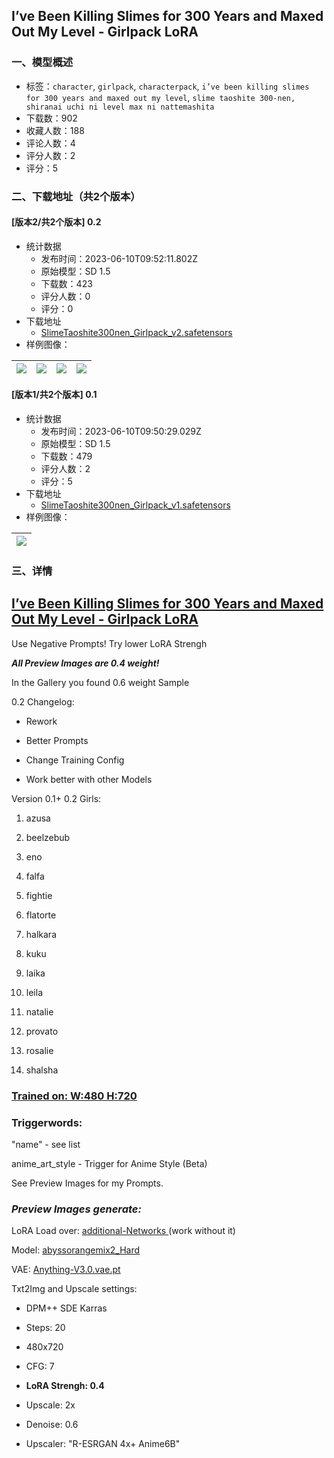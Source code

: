 ## I’ve Been Killing Slimes for 300 Years and Maxed Out My Level - Girlpack LoRA
### 一、模型概述

- 标签：`character`, `girlpack`, `characterpack`, `i’ve been killing slimes for 300 years and maxed out my level`, `slime taoshite 300-nen, shiranai uchi ni level max ni nattemashita`
- 下载数：902
- 收藏人数：188
- 评论人数：4
- 评分人数：2
- 评分：5

### 二、下载地址（共2个版本）

#### [版本2/共2个版本] 0.2

- 统计数据
  - 发布时间：2023-06-10T09:52:11.802Z
  - 原始模型：SD 1.5
  - 下载数：423
  - 评分人数：0
  - 评分：0
- 下载地址
  - [SlimeTaoshite300nen_Girlpack_v2.safetensors](https://civitai.com/api/download/models/92961)
- 样例图像：

| <img src="https://image.civitai.com/xG1nkqKTMzGDvpLrqFT7WA/527bcd61-02a2-48b0-a96f-eeb7a8fcf89d/width=450/1094828.jpeg" /> | <img src="https://image.civitai.com/xG1nkqKTMzGDvpLrqFT7WA/0fba4aaa-9040-430f-8ff4-267a53fda2d5/width=450/1094835.jpeg" /> | <img src="https://image.civitai.com/xG1nkqKTMzGDvpLrqFT7WA/f7331553-915a-4d06-98d8-64a5e3deeefb/width=450/1094829.jpeg" /> | <img src="https://image.civitai.com/xG1nkqKTMzGDvpLrqFT7WA/32270b10-9f6c-4f36-a1d6-e9bad652ece0/width=450/1094830.jpeg" /> |
| ---- | ---- | ---- | ---- |

#### [版本1/共2个版本] 0.1

- 统计数据
  - 发布时间：2023-06-10T09:50:29.029Z
  - 原始模型：SD 1.5
  - 下载数：479
  - 评分人数：2
  - 评分：5
- 下载地址
  - [SlimeTaoshite300nen_Girlpack_v1.safetensors](https://civitai.com/api/download/models/34783)
- 样例图像：

| <img src="https://image.civitai.com/xG1nkqKTMzGDvpLrqFT7WA/2078164b-8b83-4a2b-1893-485ebb815100/width=450/416235.jpeg" /> |
| ---- |


### 三、详情
<h2 id="heading-253"><strong><u>I’ve Been Killing Slimes for 300 Years and Maxed Out My Level - Girlpack LoRA</u></strong></h2><p>Use Negative Prompts! Try lower LoRA Strengh</p><p><strong><em>All Preview Images are 0.4 weight!</em></strong></p><p>In the Gallery you found 0.6 weight Sample</p><p></p><p>0.2 Changelog:</p><ul><li><p>Rework</p></li><li><p>Better Prompts</p></li><li><p>Change Training Config</p></li><li><p>Work better with other Models</p></li></ul><p></p><p>Version 0.1+ 0.2 Girls:</p><ol><li><p>azusa</p></li><li><p>beelzebub</p></li><li><p>eno</p></li><li><p>falfa</p></li><li><p>fightie</p></li><li><p>flatorte</p></li><li><p>halkara</p></li><li><p>kuku</p></li><li><p>laika</p></li><li><p>leila</p></li><li><p>natalie</p></li><li><p>provato</p></li><li><p>rosalie</p></li><li><p>shalsha</p></li></ol><p></p><h3 id="heading-254"><u>Trained on: W:480 H:720</u></h3><p></p><h3 id="heading-255">Triggerwords:</h3><p>"name" - see list</p><p>anime_art_style - Trigger for Anime Style (Beta)</p><p></p><p>See Preview Images for my Prompts.</p><p></p><h3 id="heading-256"><em>Preview Images generate:</em></h3><p>LoRA Load over: <a target="_blank" rel="ugc" href="https://github.com/kohya-ss/sd-webui-additional-networks">additional-Networks </a>(work without it)</p><p>Model: <a target="_blank" rel="ugc" href="https://civitai.com/models/4451/abyssorangemix2-hardcore">abyssorangemix2_Hard</a></p><p>VAE: <a target="_blank" rel="ugc" href="http://Anything-V3.0.vae.pt">Anything-V3.0.vae.pt</a></p><p>Txt2Img and Upscale settings:</p><ul><li><p>DPM++ SDE Karras</p></li><li><p>Steps: 20</p></li><li><p>480x720</p></li><li><p>CFG: 7</p></li><li><p><strong>LoRA Strengh: 0.4</strong></p></li><li><p>Upscale: 2x</p></li><li><p>Denoise: 0.6</p></li><li><p>Upscaler: "R-ESRGAN 4x+ Anime6B"</p><p></p></li></ul>